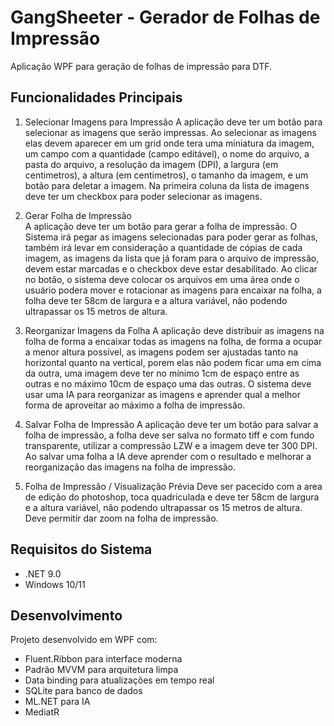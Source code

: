 # GangSheeter - Gerador de Folhas de Impressão

Aplicação WPF para geração de folhas de impressão para DTF.

## Funcionalidades Principais

1. Selecionar Imagens para Impressão
    A aplicação deve ter um botão para selecionar as imagens que serão impressas.
    Ao selecionar as imagens elas devem aparecer em um grid onde tera uma miniatura da imagem, um campo com a quantidade (campo editável), o nome do arquivo, a pasta do arquivo, a resolução da imagem (DPI), a largura (em centimetros), a altura (em centimetros), o tamanho da imagem, e um botão para deletar a imagem.
    Na primeira coluna da lista de imagens deve ter um checkbox para poder selecionar as imagens.

2. Gerar Folha de Impressão    
    A aplicação deve ter um botão para gerar a folha de impressão.
    O Sistema irá pegar as imagens selecionadas para poder gerar as folhas, também irá levar em consideração a quantidade de cópias de cada imagem, as imagens da lista que já foram para o arquivo de impressão, devem estar marcadas e o checkbox deve estar desabilitado.
    Ao clicar no botão, o sistema deve colocar os arquivos em uma área onde o usuário podera mover e rotacionar as imagens para encaixar na folha, a folha deve ter 58cm de largura e a altura variável, não podendo ultrapassar os 15 metros de altura.

3. Reorganizar Imagens da Folha
    A aplicação deve distribuir as imagens na folha de forma a encaixar todas as imagens na folha, de forma a ocupar a menor altura possível, as imagens podem ser ajustadas tanto na horizontal quanto na vertical, porem elas não podem ficar uma em cima da outra, uma imagem deve ter no mínimo 1cm de espaço entre as outras e no máximo 10cm de espaço uma das outras.
    O sistema deve usar uma IA para reorganizar as imagens e aprender qual a melhor forma de aproveitar ao máximo a folha de impressão.

4. Salvar Folha de Impressão
    A aplicação deve ter um botão para salvar a folha de impressão, a folha deve ser salva no formato tiff e com fundo transparente, utilizar a compressão LZW e a imagem deve ter 300 DPI.
    Ao salvar uma folha a IA deve aprender com o resultado e melhorar a reorganização das imagens na folha de impressão.

5. Folha de Impressão / Visualização Prévia
    Deve ser pacecido com a area de edição do photoshop, toca quadriculada e deve ter 58cm de largura e a altura variável, não podendo ultrapassar os 15 metros de altura.
    Deve permitir dar zoom na folha de impressão.


## Requisitos do Sistema
- .NET 9.0
- Windows 10/11

## Desenvolvimento
Projeto desenvolvido em WPF com:
- Fluent.Ribbon para interface moderna
- Padrão MVVM para arquitetura limpa
- Data binding para atualizações em tempo real
- SQLite para banco de dados
- ML.NET para IA
- MediatR